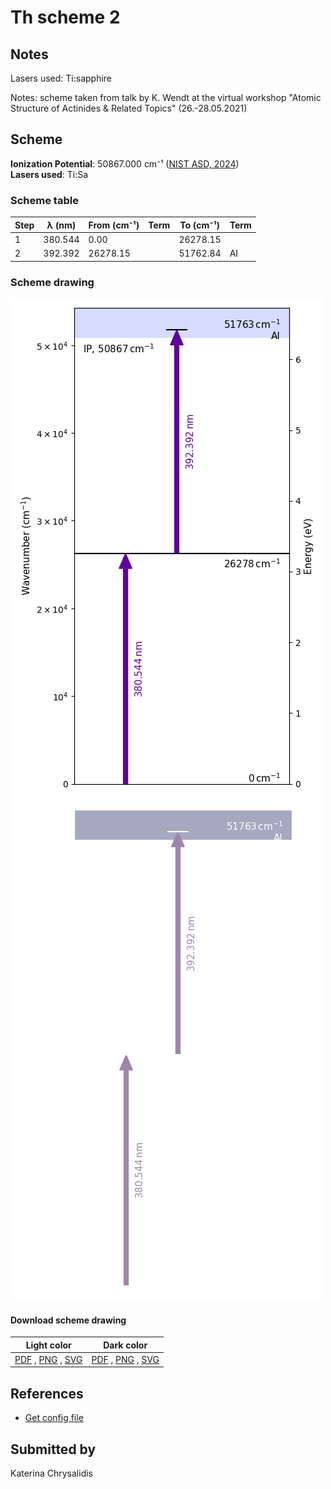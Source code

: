 # Th scheme 2

## Notes

Lasers used: Ti:sapphire

Notes: scheme taken from talk by K. Wendt at the virtual workshop &quot;Atomic Structure of Actinides &amp; Related Topics&quot; (26.-28.05.2021)





## Scheme

**Ionization Potential**: 50867.000 cm⁻¹ ([NIST ASD, 2024](https://www.nist.gov/pml/atomic-spectra-database))  
**Lasers used**: Ti:Sa

### Scheme table

| Step | λ (nm)  | From (cm⁻¹) | Term | To (cm⁻¹) | Term |
| ---- | ------- | ----------- | ---- | --------- | ---- |
| 1    | 380.544 | 0.00        |      | 26278.15  |      |
| 2    | 392.392 | 26278.15    |      | 51762.84  | AI   |


### Scheme drawing

![th scheme, light mode](th-002/th-002-light.png#only-light)
![th scheme, dark mode](th-002/th-002-dark-web.png#only-dark)

#### Download scheme drawing

|                                            Light color                                            |                                           Dark color                                           |
| ------------------------------------------------------------------------------------------------- | ---------------------------------------------------------------------------------------------- |
| [PDF](th-002/th-002-light.pdf) , [PNG](th-002/th-002-light.png) , [SVG](th-002/th-002-light.svg)  | [PDF](th-002/th-002-dark.pdf) , [PNG](th-002/th-002-dark.png) , [SVG](th-002/th-002-dark.svg)  |


## References

  - [Get config file](https://github.com/RIMS-Code/rims-code.github.io/blob/main/db/th-002.json)



## Submitted by

Katerina Chrysalidis

